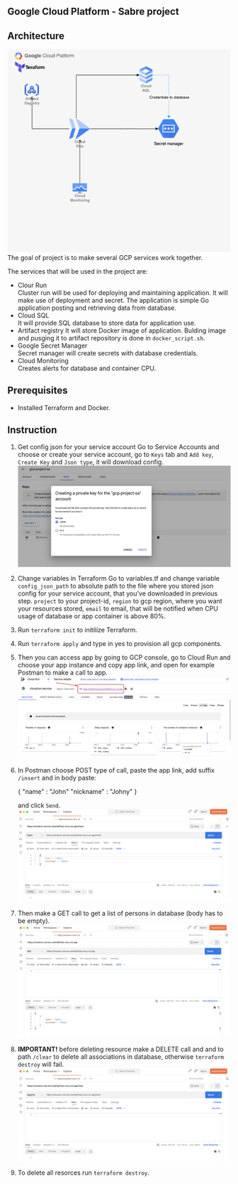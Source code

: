 ## Google Cloud Platform - Sabre project
## Architecture
![](images/diagram.png)
The goal of project is to make several GCP services work together. 

The services that will be used in the project are:
* Clour Run  
  Cluster run will be used for deploying and maintaining application. It will make use of deployment and secret.
  The application is simple Go application posting and retrieving data from database.
* Cloud SQL  
  It will provide SQL database to store data for application use.
* Artifact registry
  It will store Docker image of application. Bulding image and pusging it to artifact repository is done in `docker_script.sh`.
* Google Secret Manager  
  Secret manager will create secrets with database credentials.
* Cloud Monitoring  
  Creates alerts for database and container CPU.

## Prerequisites
* Installed Terraform and Docker.

## Instruction

 1. Get config json for your service account
	Go to Service Accounts and choose or create your service account, go to `Keys` tab and `Add key`, `Create Key` and `Json type`, it will download config.
	![](images/config_json_sa.png)
 2. Change variables in Terraform
	Go to variables.tf and change variable `config_json_path` to absolute path to the file where you stored json config for your service account, that you've downloaded in previous step. `project` to your project-id, `region` to gcp region, where you want your resources stored, `email` to email, that will be notified when CPU usage of database or app container is above 80%.
	
 3. Run `terraform init` to initilize Terraform.
 4. Run `terraform apply` and type in yes to provision all gcp components.
 5. Then you can access app by going to GCP console, go to Cloud Run and choose your app instance and copy app link, and open for example Postman to make a call to app.
 ![](images/app_link.png)
 6. In Postman choose POST type of call, paste the app link, add suffix `/insert` and in body paste: 
	 

    {
	    "name" : "John"
	    "nickname" : "Johny"
    }
    
	and click `Send`.
  ![](images/Postman_post.png)
 7. Then make a GET call to get a list of persons in database (body has to be empty).
  ![](images/Postman_get.png)
8. **IMPORTANT!** before deleting resource make a DELETE call and and to path `/clear` to delete all associations in database, otherwise `terraform destroy` will fail.
![](images/Postman_delete.png)
9. To delete all resorces run `terraform destroy`.